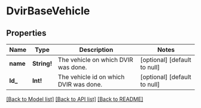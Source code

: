 # DvirBaseVehicle

## Properties
Name | Type | Description | Notes
------------ | ------------- | ------------- | -------------
**name** | **String!** | The vehicle on which DVIR was done. | [optional] [default to null]
**Id_** | **Int!** | The vehicle id on which DVIR was done. | [optional] [default to null]

[[Back to Model list]](../README.md#documentation-for-models) [[Back to API list]](../README.md#documentation-for-api-endpoints) [[Back to README]](../README.md)


